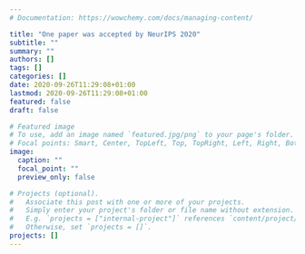 ```yaml
---
# Documentation: https://wowchemy.com/docs/managing-content/

title: "One paper was accepted by NeurIPS 2020"
subtitle: ""
summary: ""
authors: []
tags: []
categories: []
date: 2020-09-26T11:29:08+01:00
lastmod: 2020-09-26T11:29:08+01:00
featured: false
draft: false

# Featured image
# To use, add an image named `featured.jpg/png` to your page's folder.
# Focal points: Smart, Center, TopLeft, Top, TopRight, Left, Right, BottomLeft, Bottom, BottomRight.
image:
  caption: ""
  focal_point: ""
  preview_only: false

# Projects (optional).
#   Associate this post with one or more of your projects.
#   Simply enter your project's folder or file name without extension.
#   E.g. `projects = ["internal-project"]` references `content/project/deep-learning/index.md`.
#   Otherwise, set `projects = []`.
projects: []
---
```

